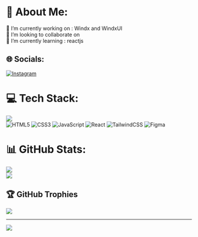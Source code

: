# 💫 About Me:

🔭 I’m currently working on : Windx and WindxUI<br>👯 I’m looking to collaborate on<br>🌱 I’m currently learning : reactjs<br>

## 🌐 Socials:

[![Instagram](https://img.shields.io/badge/Instagram-%23E4405F.svg?logo=Instagram&logoColor=white)](https://instagram.com/abdigunasetiawan)

# 💻 Tech Stack:

![](https://github-readme-stats.vercel.app/api/top-langs/?username=abdigunasetiawan&theme=tokyonight&hide_border=false&include_all_commits=true&count_private=true&layout=compact)
<br>
![HTML5](https://img.shields.io/badge/html5-%23E34F26.svg?style=for-the-badge&logo=html5&logoColor=white) ![CSS3](https://img.shields.io/badge/css3-%231572B6.svg?style=for-the-badge&logo=css3&logoColor=white) ![JavaScript](https://img.shields.io/badge/javascript-%23323330.svg?style=for-the-badge&logo=javascript&logoColor=%23F7DF1E) ![React](https://img.shields.io/badge/react-%2320232a.svg?style=for-the-badge&logo=react&logoColor=%2361DAFB) ![TailwindCSS](https://img.shields.io/badge/tailwindcss-%2338B2AC.svg?style=for-the-badge&logo=tailwind-css&logoColor=white) ![Figma](https://img.shields.io/badge/figma-%23F24E1E.svg?style=for-the-badge&logo=figma&logoColor=white) 

# 📊 GitHub Stats:

![](https://github-readme-stats.vercel.app/api?username=abdigunasetiawan&theme=tokyonight&hide_border=false&include_all_commits=true&count_private=true)<br/>
![](https://github-readme-streak-stats.herokuapp.com/?user=abdigunasetiawan&theme=tokyonight&hide_border=false)<br/>

## 🏆 GitHub Trophies

![](https://github-profile-trophy.vercel.app/?username=abdigunasetiawan&theme=radical&no-frame=false&no-bg=true&margin-w=4)

---

[![](https://visitcount.itsvg.in/api?id=abdigunasetiawan&icon=0&color=0)](https://visitcount.itsvg.in)

<!-- Proudly created with GPRM ( https://gprm.itsvg.in ) -->
